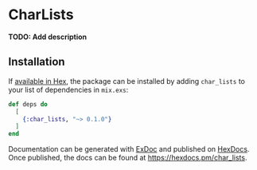 # CharLists

**TODO: Add description**

## Installation

If [available in Hex](https://hex.pm/docs/publish), the package can be installed
by adding `char_lists` to your list of dependencies in `mix.exs`:

```elixir
def deps do
  [
    {:char_lists, "~> 0.1.0"}
  ]
end
```

Documentation can be generated with [ExDoc](https://github.com/elixir-lang/ex_doc)
and published on [HexDocs](https://hexdocs.pm). Once published, the docs can
be found at <https://hexdocs.pm/char_lists>.


